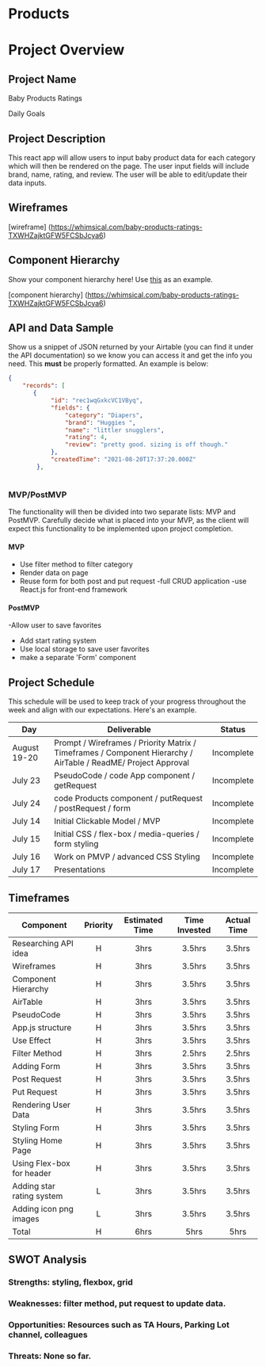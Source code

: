 # Products
# Project Overview

## Project Name
Baby Products Ratings

Daily Goals

## Project Description

This react app will allow users to input baby product data for each category which will then be rendered on the page. The user input fields will include brand, name, rating, and review. The user will be able to edit/update their data inputs. 

## Wireframes

[wireframe] (https://whimsical.com/baby-products-ratings-TXWHZajktGFW5FCSbJcya6)

## Component Hierarchy
Show your component hierarchy here! Use [this](https://cms-assets.tutsplus.com/uploads/users/1795/posts/30352/image/GettingStartedWithReduxTutorial-React-Component-Structure.png) as an example.

[component hierarchy] (https://whimsical.com/baby-products-ratings-TXWHZajktGFW5FCSbJcya6)

## API and Data Sample

Show us a snippet of JSON returned by your Airtable (you can find it under the API documentation) so we know you can access it and get the info you need. This __must__ be properly formatted. An example is below:

```json
{
    "records": [
       {
            "id": "rec1wqGxkcVC1VByq",
            "fields": {
                "category": "Diapers",
                "brand": "Huggies ",
                "name": "littler snugglers",
                "rating": 4,
                "review": "pretty good. sizing is off though."
            },
            "createdTime": "2021-08-20T17:37:20.000Z"
        },
       
```

### MVP/PostMVP

The functionality will then be divided into two separate lists: MVP and PostMVP.  Carefully decide what is placed into your MVP, as the client will expect this functionality to be implemented upon project completion.  

#### MVP 


- Use filter method to filter category 
- Render data on page
- Reuse form for both post and put request
-full CRUD application
-use React.js for front-end framework


#### PostMVP  

-Allow user to save favorites
- Add start rating system
- Use local storage to save user favorites
- make a separate 'Form' component

## Project Schedule

This schedule will be used to keep track of your progress throughout the week and align with our expectations. Here's an example.

|  Day | Deliverable | Status
|---|---| ---|
|August 19-20| Prompt / Wireframes / Priority Matrix / Timeframes / Component Hierarchy / AirTable / ReadME/ Project Approval | Incomplete
|July 23| PseudoCode / code App component / getRequest | Incomplete
|July 24|  code Products component / putRequest / postRequest / form | Incomplete
|July 14| Initial Clickable Model / MVP | Incomplete
|July 15| Initial CSS / flex-box / media-queries  / form styling | Incomplete
|July 16| Work on PMVP / advanced CSS Styling | Incomplete
|July 17| Presentations | Incomplete

## Timeframes

| Component | Priority | Estimated Time | Time Invested | Actual Time |
| --- | :---: |  :---: | :---: | :---: |
| Researching API idea | H | 3hrs| 3.5hrs | 3.5hrs |
| Wireframes | H | 3hrs| 3.5hrs | 3.5hrs |
| Component Hierarchy | H | 3hrs| 3.5hrs | 3.5hrs |
| AirTable | H | 3hrs| 3.5hrs | 3.5hrs |
| PseudoCode | H | 3hrs| 3.5hrs | 3.5hrs |
| App.js structure | H | 3hrs| 3.5hrs | 3.5hrs |
| Use Effect | H | 3hrs| 3.5hrs | 3.5hrs |
| Filter Method | H | 3hrs| 2.5hrs | 2.5hrs |
| Adding Form | H | 3hrs| 3.5hrs | 3.5hrs |
| Post Request | H | 3hrs| 3.5hrs | 3.5hrs |
| Put Request | H | 3hrs| 3.5hrs | 3.5hrs |
| Rendering User Data | H | 3hrs| 3.5hrs | 3.5hrs |
| Styling Form | H | 3hrs| 3.5hrs | 3.5hrs |
| Styling Home Page | H | 3hrs| 3.5hrs | 3.5hrs |
| Using Flex-box for header | H | 3hrs| 3.5hrs | 3.5hrs |
| Adding star rating system | L | 3hrs| 3.5hrs | 3.5hrs |
| Adding icon png images | L | 3hrs| 3.5hrs | 3.5hrs |
| Total | H | 6hrs| 5hrs | 5hrs |

## SWOT Analysis

### Strengths: styling, flexbox, grid

### Weaknesses: filter method, put request to update data.

### Opportunities: Resources such as TA Hours, Parking Lot channel, colleagues

### Threats: None so far.
